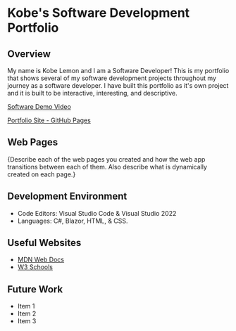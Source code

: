 # Kobe's Software Development Portfolio

## Overview

My name is Kobe Lemon and I am a Software Developer! This is my portfolio that shows several of my software development projects throughout my journey as a software developer. I have built this portfolio as it's own project and it is built to be interactive, interesting, and descriptive.

[Software Demo Video](YTVidLinkHere)

[Portfolio Site - GitHub Pages](https://kobelemon.github.io/software-dev-portfolio/)

## Web Pages

{Describe each of the web pages you created and how the web app transitions between each of them.  Also describe what is dynamically created on each page.}

## Development Environment

- Code Editors: Visual Studio Code & Visual Studio 2022
- Languages: C#, Blazor, HTML, & CSS.

## Useful Websites

- [MDN Web Docs](https://developer.mozilla.org/en-US/)
- [W3 Schools](https://www.w3schools.com/)

## Future Work

- Item 1
- Item 2
- Item 3
